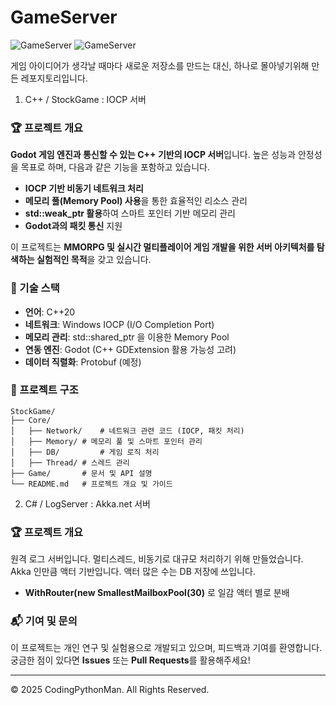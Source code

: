 # GameServer

![GameServer](https://img.shields.io/badge/C%2B%2B-IOCP-blue.svg) ![GameServer](https://img.shields.io/badge/Godot-Network-green.svg)

게임 아이디어가 생각날 때마다 새로운 저장소를 만드는 대신, 하나로 몰아넣기위해 만든 레포지토리입니다.

1. C++ / StockGame : IOCP 서버
### 🏆 프로젝트 개요
**Godot 게임 엔진과 통신할 수 있는 C++ 기반의 IOCP 서버**입니다. 높은 성능과 안정성을 목표로 하며, 다음과 같은 기능을 포함하고 있습니다.


- **IOCP 기반 비동기 네트워크 처리**
- **메모리 풀(Memory Pool) 사용**을 통한 효율적인 리소스 관리
- **std::weak_ptr 활용**하여 스마트 포인터 기반 메모리 관리
- **Godot과의 패킷 통신** 지원

이 프로젝트는 **MMORPG 및 실시간 멀티플레이어 게임 개발을 위한 서버 아키텍처를 탐색하는 실험적인 목적**을 갖고 있습니다.

### 🚀 기술 스택
- **언어**: C++20
- **네트워크**: Windows IOCP (I/O Completion Port)
- **메모리 관리**: std::shared_ptr 을 이용한 Memory Pool
- **연동 엔진**: Godot (C++ GDExtension 활용 가능성 고려)
- **데이터 직렬화**: Protobuf (예정)

### 📂 프로젝트 구조
```
StockGame/
├── Core/
│   ├── Network/	# 네트워크 관련 코드 (IOCP, 패킷 처리)
│   ├── Memory/	# 메모리 풀 및 스마트 포인터 관리
│   ├── DB/ 		# 게임 로직 처리
│   ├── Thread/	# 스레드 관리
├── Game/ 		# 문서 및 API 설명
└── README.md	# 프로젝트 개요 및 가이드
```

2. C# / LogServer : Akka.net 서버
### 🏆 프로젝트 개요
원격 로그 서버입니다. 멀티스레드, 비동기로 대규모 처리하기 위해 만들었습니다. Akka 인만큼 액터 기반입니다.
액터 많은 수는 DB 저장에 쓰입니다.

- **WithRouter(new SmallestMailboxPool(30)** 로 일감 액터 별로 분배

### 📬 기여 및 문의
이 프로젝트는 개인 연구 및 실험용으로 개발되고 있으며, 피드백과 기여를 환영합니다. 궁금한 점이 있다면 **Issues** 또는 **Pull Requests**를 활용해주세요!

---

© 2025 CodingPythonMan. All Rights Reserved.